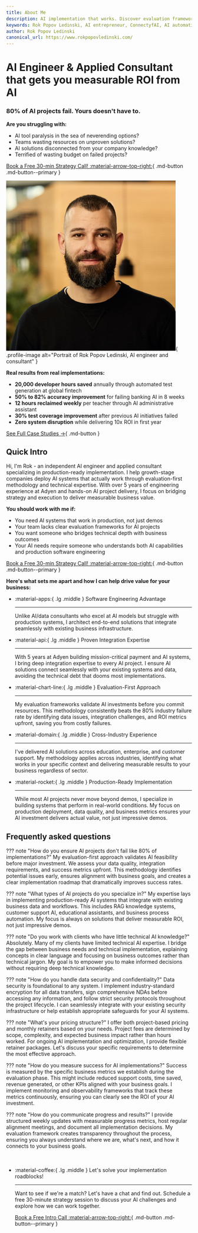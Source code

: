 ```yaml
---
title: About Me
description: AI implementation that works. Discover evaluation frameworks, production deployment, and integrating AI solutions with Rok that deliver real business value.
keywords: Rok Popov Ledinski, AI entrepreneur, ConnectyfAI, AI automations, AI Agents, GenAI
author: Rok Popov Ledinski
canonical_url: https://www.rokpopovledinski.com/
---
```


<script type="application/ld+json">
{
  "@context": "https://schema.org",
  "@type": "Person",
  "name": "Rok Popov Ledinski",
  "url": "https://www.rokpopovledinski.com/",
  "image": "https://avatars.githubusercontent.com/u/59090063?v=4",
  "sameAs": [
    "https://www.linkedin.com/in/rok-popov-ledinski/",
    "https://github.com/rokpopov"
  ],
  "jobTitle": "Applied AI Engineer and Consultant",
  "worksFor": {
    "@type": "Organization",
    "name": "ConnectyfAI",
    "url": "https://www.connecyfai.com/"
  },
}
</script>

<div class="hero-section grid-container" markdown>

<div class="text-intro-grid" markdown>

# AI Engineer & Applied Consultant that gets you measurable ROI from AI

### 80% of AI projects fail. Yours doesn't have to.

**Are you struggling with:**

- AI tool paralysis in the sea of neverending options?
- Teams wasting resources on unproven solutions?
- AI solutions disconnected from your company knowledge?
- Terrified of wasting budget on failed projects?

[Book a Free 30-min Strategy Call! :material-arrow-top-right:](https://cal.com/rok-popov-ledinski/free-consultation){ .md-button .md-button--primary }

</div>

<div class="profile-image-grid" markdown>

![Rok Popov Ledinski, AI Engineer and Applied Consultant](assets/rok_popov_ledinski_avatar.png){ .profile-image alt="Portrait of Rok Popov Ledinski, AI engineer and consultant" }

</div>

</div>

**Real results from real implementations:**

- **20,000 developer hours saved** annually through automated test generation at global fintech
- **50% to 82% accuracy improvement** for failing banking AI in 8 weeks  
- **12 hours reclaimed weekly** per teacher through AI administrative assistant
- **30% test coverage improvement** after previous AI initiatives failed
- **Zero system disruption** while delivering 10x ROI in first year

[See Full Case Studies →](portfolio/){ .md-button }

## Quick Intro

Hi, I'm Rok - an independent AI engineer and applied consultant specializing in production-ready implementation. I help growth-stage companies deploy AI systems that actually work through evaluation-first methodology and technical expertise. With over 5 years of engineering experience at Adyen and hands-on AI project delivery, I focus on bridging strategy and execution to deliver measurable business value.

**You should work with me if:**

- You need AI systems that work in production, not just demos
- Your team lacks clear evaluation frameworks for AI projects
- You want someone who bridges technical depth with business outcomes
- Your AI needs require someone who understands both AI capabilities and production software engineering

[Book a Free 30-min Strategy Call! :material-arrow-top-right:](https://cal.com/rok-popov-ledinski/free-consultation){ .md-button .md-button--primary }

**Here's what sets me apart and how I can help drive value for your business:**

<div class="grid cards" markdown>

-   :material-apps:{ .lg .middle } Software Engineering Advantage

    ---

    Unlike AI/data consultants who excel at AI models but struggle with production systems, I architect end-to-end solutions that integrate seamlessly with existing business infrastructure.

-   :material-api:{ .lg .middle } Proven Integration Expertise

    ---

    With 5 years at Adyen building mission-critical payment and AI systems, I bring deep integration expertise to every AI project. I ensure AI solutions connect seamlessly with your existing systems and data, avoiding the technical debt that dooms most implementations.

-   :material-chart-line:{ .lg .middle } Evaluation-First Approach

    ---

    My evaluation frameworks validate AI investments before you commit resources. This methodology consistently beats the 80% industry failure rate by identifying data issues, integration challenges, and ROI metrics upfront, saving you from costly failures.

-   :material-domain:{ .lg .middle } Cross-Industry Experience

    ---

    I've delivered AI solutions across education, enterprise, and customer support. My methodology applies across industries, identifying what works in your specific context and delivering measurable results to your business regardless of sector.

-   :material-rocket:{ .lg .middle } Production-Ready Implementation

    ---

    While most AI projects never move beyond demos, I specialize in building systems that perform in real-world conditions. My focus on production deployment, data quality, and business metrics ensures your AI investment delivers actual value, not just impressive demos.

</div>

<!-- ## What my past clients say about my work

<div class="grid cards testimonials" markdown>

-   :material-format-quote-open:{ .lg .middle } Dave Ebbelaar
    
    Founder at Datalumina

    ---

    "Working with many freelancers, we rarely experienced such rapid and comprehensive execution. Rok doesn't just complete tasks — he proactively identifies issues, educates our team, and delivers solutions that actually solve business problems. He understands AI deeply and translates it into practical value for our company."

-   :material-format-quote-open:{ .lg .middle } Ran Bytton
    
    Founder at Natura Life Science

    ---

    "After working with countless developers, Rok stands out as a true all-rounder. He instantly evaluates whether AI is needed or if simpler solutions will work, communicates with exceptional clarity, and integrates seamlessly across our organization. What's most impressive is his business-first mindset - every implementation delivers actual value, on time, every time."

-   :material-format-quote-open:{ .lg .middle } Johannes Bittag
    
    Founder at Brandcouture

    ---

    "Rok transformed our product's development, taking us from concept to production in just three months. He seamlessly implemented enhanced AI capabilities, built our payment integration, and delivered across the entire stack with remarkable speed and precision. Finding an engineer who understands both AI systems and business operations at such a high level of quality was game-changing for our timeline and market entry."

</div> -->

## Frequently asked questions

??? note "How do you ensure AI projects don't fail like 80% of implementations?"
    My evaluation-first approach validates AI feasibility before major investment. We assess your data quality, integration requirements, and success metrics upfront. This methodology identifies potential issues early, ensures alignment with business goals, and creates a clear implementation roadmap that dramatically improves success rates.

??? note "What types of AI projects do you specialize in?"
    My expertise lays in implementing production-ready AI systems that integrate with existing business data and workflows. This includes RAG knowledge systems, customer support AI, educational assistants, and business process automation. My focus is always on solutions that deliver measurable ROI, not just impressive demos.

??? note "Do you work with clients who have little technical AI knowledge?"
    Absolutely. Many of my clients have limited technical AI expertise. I bridge the gap between business needs and technical implementation, explaining concepts in clear language and focusing on business outcomes rather than technical jargon. My goal is to empower you to make informed decisions without requiring deep technical knowledge.

??? note "How do you handle data security and confidentiality?"
    Data security is foundational to any system. I implement industry-standard encryption for all data transfers, sign comprehensive NDAs before accessing any information, and follow strict security protocols throughout the project lifecycle. I can seamlessly integrate with your existing security infrastructure or help establish appropriate safeguards for your AI systems.

??? note "What's your pricing structure?"
    I offer both project-based pricing and monthly retainers based on your needs. Project fees are determined by scope, complexity, and expected business impact rather than hours worked. For ongoing AI implementation and optimization, I provide flexible retainer packages. Let's discuss your specific requirements to determine the most effective approach.

??? note "How do you measure success for AI implementations?"
    Success is measured by the specific business metrics we establish during the evaluation phase. This might include reduced support costs, time saved, revenue generated, or other KPIs aligned with your business goals. I implement monitoring and observability frameworks that track these metrics continuously, ensuring you can clearly see the ROI of your AI investment.

??? note "How do you communicate progress and results?"
    I provide structured weekly updates with measurable progress metrics, host regular alignment meetings, and document all implementation decisions. My evaluation framework creates transparency throughout the process, ensuring you always understand where we are, what's next, and how it connects to your business goals.


<div class="grid cards" style="margin-top: 3rem" markdown>

-   :material-coffee:{ .lg .middle } Let's solve your implementation roadblocks!

    ---
    
    Want to see if we're a match? Let's have a chat and find out. Schedule a free 30-minute strategy session to discuss your AI challenges and explore how we can work together.

    [Book a Free Intro Call :material-arrow-top-right:](https://cal.com/rok-popov-ledinski/free-consultation){ .md-button .md-button--primary }

</div>